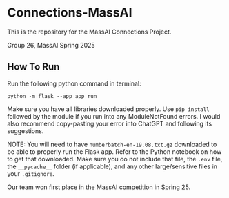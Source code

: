 # Connections-MassAI
This is the repository for the MassAI Connections Project.

Group 26, MassAI Spring 2025

## How To Run

Run the following python command in terminal:
```
python -m flask --app app run
```

Make sure you have all libraries downloaded properly. Use `pip install` followed 
by the module if you run into any ModuleNotFound errors. I would also recommend 
copy-pasting your error into ChatGPT and following its suggestions.

NOTE: You will need to have `numberbatch-en-19.08.txt.gz` downloaded to be able 
to properly run the Flask app. Refer to the Python notebook on how to get that 
downloaded. Make sure you do not include that file, the `.env` file, the 
`__pycache__` folder (if applicable), and any other large/sensitive files in 
your `.gitignore`.

Our team won first place in the MassAI competition in Spring 25.